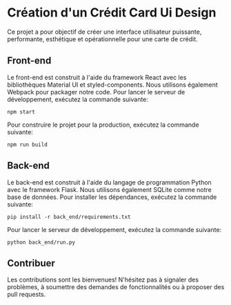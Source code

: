 # Création d'un Crédit Card Ui Design

Ce projet a pour objectif de créer une interface utilisateur puissante, performante, esthétique et opérationnelle pour une carte de crédit.

## Front-end

Le front-end est construit à l'aide du framework React avec les bibliothèques Material UI et styled-components. Nous utilisons également Webpack pour packager notre code. Pour lancer le serveur de développement, exécutez la commande suivante:

```
npm start
```

Pour construire le projet pour la production, exécutez la commande suivante:

```
npm run build
```

## Back-end

Le back-end est construit à l'aide du langage de programmation Python avec le framework Flask. Nous utilisons également SQLite comme notre base de données. Pour installer les dépendances, exécutez la commande suivante:

```
pip install -r back_end/requirements.txt
```

Pour lancer le serveur de développement, exécutez la commande suivante:

```
python back_end/run.py
```

## Contribuer

Les contributions sont les bienvenues! N'hésitez pas à signaler des problèmes, à soumettre des demandes de fonctionnalités ou à proposer des pull requests.
